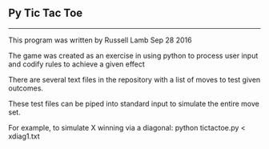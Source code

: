 ## Py Tic Tac Toe

______________________________________________________________________

This program was written by Russell Lamb Sep 28 2016 

The game was created as an exercise in using python to process user input and codify rules to achieve a given effect

There are several text files in the repository with a list of moves to test given outcomes.  

These test files can be piped into standard input to simulate the entire move set.  

For example, to simulate X winning via a diagonal:
python tictactoe.py < xdiag1.txt

